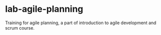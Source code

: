 # lab-agile-planning
Training for agile planning, a part of introduction to agile development and scrum course.
